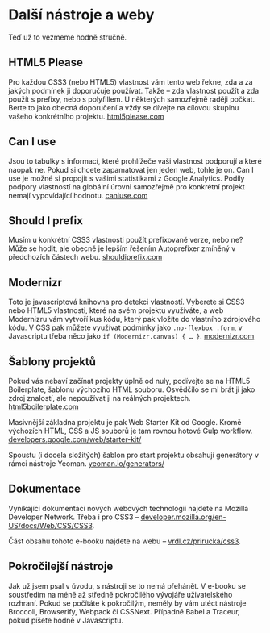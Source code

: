 # Další nástroje a weby

Teď už to vezmeme hodně stručně.

## HTML5 Please

Pro každou CSS3 (nebo HTML5) vlastnost vám tento web řekne, zda a za jakých podmínek ji doporučuje používat. Takže – zda vlastnost použít a zda použít s prefixy, nebo s polyfillem. U některých samozřejmě raději počkat. Berte to jako obecná doporučení a vždy se dívejte na cílovou skupinu vašeho konkrétního projektu. [html5please.com](http://html5please.com)


## Can I use

Jsou to tabulky s informací, které prohlížeče vaši vlastnost podporují a které naopak ne. Pokud si chcete zapamatovat jen jeden web, tohle je on. Can I use je možné si propojit s vašimi statistikami z Google Analytics. Podíly podpory vlastností na globální úrovni samozřejmě pro konkrétní projekt nemají vypovídající hodnotu. [caniuse.com](http://caniuse.com)


## Should I prefix

Musím u konkrétní CSS3 vlastnosti použít prefixované verze, nebo ne? Může se hodit, ale obecně je lepším řešením Autoprefixer zmíněný v předchozích částech webu. [shouldiprefix.com](http://shouldiprefix.com)

## Modernizr

Toto je javascriptová knihovna pro detekci vlastností. Vyberete si CSS3 nebo HTML5 vlastnosti, které na svém projektu využíváte, a web Modernizru vám vytvoří kus kódu, který pak vložíte do vlastního zdrojového kódu. V CSS pak můžete využívat podmínky jako `.no-flexbox .form`, v Javascriptu třeba něco jako `if (Modernizr.canvas) { … }`. [modernizr.com](http://modernizr.com)

## Šablony projektů

Pokud vás nebaví začínat projekty úplně od nuly, podívejte se na HTML5 Boilerplate, šablonu výchozího HTML souboru. Osvědčilo se mi brát ji jako zdroj znalostí, ale nepoužívat ji na reálných projektech. [html5boilerplate.com](https://html5boilerplate.com)

Masivnější základna projektu je pak Web Starter Kit od Google. Kromě výchozích HTML, CSS a JS souborů je tam rovnou hotové Gulp workflow. [developers.google.com/web/starter-kit/](https://developers.google.com/web/starter-kit/)

Spoustu (i docela složitých) šablon pro start projektu obsahují generátory v rámci nástroje Yeoman. [yeoman.io/generators/](http://yeoman.io/generators/)

## Dokumentace

Vynikající dokumentaci nových webových technologií najdete na Mozilla Developer Network. Třeba i pro CSS3 – [developer.mozilla.org/en-US/docs/Web/CSS/CSS3](https://developer.mozilla.org/en-US/docs/Web/CSS/CSS3).

Část obsahu tohoto e-booku najdete na webu – [vrdl.cz/prirucka/css3](http://www.vzhurudolu.cz/prirucka/css3).

## Pokročilejší nástroje

Jak už jsem psal v úvodu, s nástroji se to nemá přehánět. V e-booku se soustředím na méně až středně pokročilého vývojáře uživatelského rozhraní. Pokud se počítáte k pokročilým, neměly by vám utéct nástroje Broccoli, Browserify, Webpack či CSSNext. Případně Babel a Traceur, pokud píšete hodně v Javascriptu.
